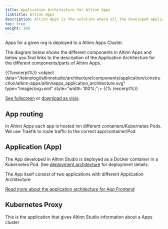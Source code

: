 ```yaml
---
title: Application Architecture for Altinn Apps
linktitle: Altinn Apps
description: Altinn Apps is the solution where all the developed applications from Altinn Studio are deployed.
toc: true
weight: 100
---
```


Apps for a given org is deployed to a Altinn Apps Cluster.

The diagram below shows the different components in Altinn Apps and below you find links to the description of the Application Architecture for the different
components/parts of Altinn Apps.

{{%excerpt%}}
<object data="/teknologi/altinnstudio/architecture/components/application/construction/altinn-apps/altinnapps_application_architecture.svg" type="image/svg+xml" style="width: 100%;";></object>
{{% /excerpt%}}

[See fullscreen](/teknologi/altinnstudio/architecture/components/application/construction/altinn-apps/altinnapps_application_architecture.svg) or [download as visio](/teknologi/altinnstudio/architecture/application/altinn-apps/altinnapps_application_architecture.vsdx).

## App routing
In Altinn Apps each app is hosted inn different containers/Kubernetes Pods. We use Traefik to route traffic to the correct app/container/Pod

## Application (App)
The App developed in Altinn Studio is deployed as a Docker container in a Kubernetes Pod. 
See [deployment architecture](/teknologi/altinnstudio/architecture/components/infrastructure/deployement/altinn-apps) for deployment details. 

The App itself consist of two applications with different Application Architecture

[Read more about the application architecture for App Frontend](app)

## Kubernetes Proxy
This is the application that gives Altinn Studio information about a Apps cluster

